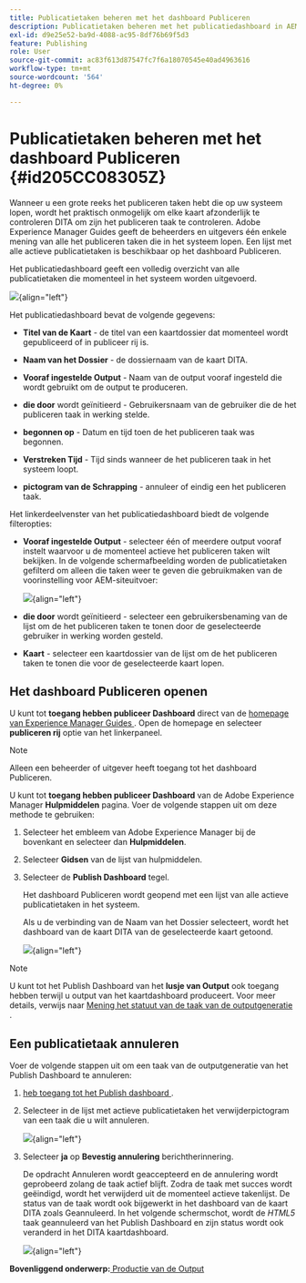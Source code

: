 ```yaml
---
title: Publicatietaken beheren met het dashboard Publiceren
description: Publicatietaken beheren met het publicatiedashboard in AEM Guides. Zorg dat u weet hoe u toegang krijgt tot het publicatiedashboard en annuleer een publicatietaak.
exl-id: d9e25e52-ba9d-4088-ac95-8df76b69f5d3
feature: Publishing
role: User
source-git-commit: ac83f613d87547fc7f6a18070545e40ad4963616
workflow-type: tm+mt
source-wordcount: '564'
ht-degree: 0%

---
```


# Publicatietaken beheren met het dashboard Publiceren {#id205CC08305Z}

Wanneer u een grote reeks het publiceren taken hebt die op uw systeem lopen, wordt het praktisch onmogelijk om elke kaart afzonderlijk te controleren DITA om zijn het publiceren taak te controleren. Adobe Experience Manager Guides geeft de beheerders en uitgevers één enkele mening van alle het publiceren taken die in het systeem lopen. Een lijst met alle actieve publicatietaken is beschikbaar op het dashboard Publiceren.

Het publicatiedashboard geeft een volledig overzicht van alle publicatietaken die momenteel in het systeem worden uitgevoerd.

![](images/publish-dashboard.png){align="left"}

Het publicatiedashboard bevat de volgende gegevens:

- **Titel van de Kaart** - de titel van een kaartdossier dat momenteel wordt gepubliceerd of in publiceer rij is.

- **Naam van het Dossier** - de dossiernaam van de kaart DITA.

- **Vooraf ingestelde Output** - Naam van de output vooraf ingesteld die wordt gebruikt om de output te produceren.

- **die door** wordt geïnitieerd - Gebruikersnaam van de gebruiker die de het publiceren taak in werking stelde.

- **begonnen op** - Datum en tijd toen de het publiceren taak was begonnen.

- **Verstreken Tijd** - Tijd sinds wanneer de het publiceren taak in het systeem loopt.

- **pictogram van de Schrapping** - annuleer of eindig een het publiceren taak.

Het linkerdeelvenster van het publicatiedashboard biedt de volgende filteropties:

- **Vooraf ingestelde Output** - selecteer één of meerdere output vooraf instelt waarvoor u de momenteel actieve het publiceren taken wilt bekijken. In de volgende schermafbeelding worden de publicatietaken gefilterd om alleen die taken weer te geven die gebruikmaken van de voorinstelling voor AEM-siteuitvoer:

  ![](images/publish-dashboard-preset-filter.png){align="left"}

- **die door** wordt geïnitieerd - selecteer een gebruikersbenaming van de lijst om de het publiceren taken te tonen door de geselecteerde gebruiker in werking worden gesteld.

- **Kaart** - selecteer een kaartdossier van de lijst om de het publiceren taken te tonen die voor de geselecteerde kaart lopen.

## Het dashboard Publiceren openen

U kunt tot **toegang hebben publiceer Dashboard** direct van de [ homepage van Experience Manager Guides ](./intro-home-page.md). Open de homepage en selecteer **publiceren rij** optie van het linkerpaneel.

>[!NOTE]
>
> Alleen een beheerder of uitgever heeft toegang tot het dashboard Publiceren.

U kunt tot **toegang hebben publiceer Dashboard** van de Adobe Experience Manager **Hulpmiddelen** pagina. Voer de volgende stappen uit om deze methode te gebruiken:

1. Selecteer het embleem van Adobe Experience Manager bij de bovenkant en selecteer dan **Hulpmiddelen**.

1. Selecteer **Gidsen** van de lijst van hulpmiddelen.

1. Selecteer de **Publish Dashboard** tegel.

   Het dashboard Publiceren wordt geopend met een lijst van alle actieve publicatietaken in het systeem.

   Als u de verbinding van de Naam van het Dossier selecteert, wordt het dashboard van de kaart DITA van de geselecteerde kaart getoond.

   ![](images/publish-dashboard-click-filename-link.png){align="left"}


>[!NOTE]
>
> U kunt tot het Publish Dashboard van het **lusje van Output** ook toegang hebben terwijl u output van het kaartdashboard produceert. Voor meer details, verwijs naar [ Mening het statuut van de taak van de outputgeneratie ](generate-output-for-a-dita-map.md#viewing_output_history).

## Een publicatietaak annuleren

Voer de volgende stappen uit om een taak van de outputgeneratie van het Publish Dashboard te annuleren:

1. [ heb toegang tot het Publish dashboard ](#access-the-publish-dashboard).

1. Selecteer in de lijst met actieve publicatietaken het verwijderpictogram van een taak die u wilt annuleren.

   ![](images/publish-dashboard-cancel-task.png){align="left"}

1. Selecteer **ja** op **Bevestig annulering** berichtherinnering.

   De opdracht Annuleren wordt geaccepteerd en de annulering wordt geprobeerd zolang de taak actief blijft. Zodra de taak met succes wordt geëindigd, wordt het verwijderd uit de momenteel actieve takenlijst. De status van de taak wordt ook bijgewerkt in het dashboard van de kaart DITA zoals Geannuleerd. In het volgende schermschot, wordt de *HTML5* taak geannuleerd van het Publish Dashboard en zijn status wordt ook veranderd in het DITA kaartdashboard.

   ![](images/cancelled-output-task.png){align="left"}


**Bovenliggend onderwerp:**[ Productie van de Output ](generate-output.md)
